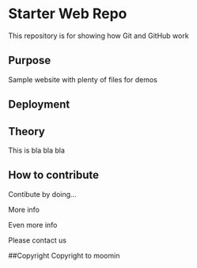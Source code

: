 # Starter Web Repo

This repository is for showing how Git and GitHub work

## Purpose

Sample website with plenty of files for demos

## Deployment


## Theory
This is bla bla bla

## How to contribute
Contibute by doing...

More info

Even more info

Please contact us

##Copyright
Copyright to moomin
